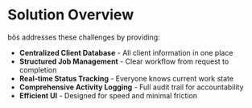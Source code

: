 # Solution Overview

bŏs addresses these challenges by providing:
- **Centralized Client Database** - All client information in one place
- **Structured Job Management** - Clear workflow from request to completion
- **Real-time Status Tracking** - Everyone knows current work state
- **Comprehensive Activity Logging** - Full audit trail for accountability
- **Efficient UI** - Designed for speed and minimal friction
